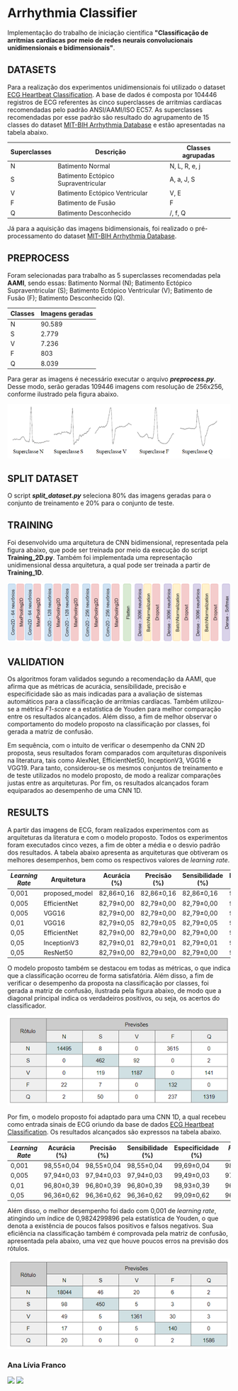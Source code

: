 # Arrhythmia Classifier

Implementação do trabalho de iniciação científica **"Classificação de arritmias cardíacas por meio de redes neurais convolucionais unidimensionais e bidimensionais"**.

## DATASETS 
Para a realização dos experimentos unidimensionais foi utilizado o dataset [ECG Heartbeat Classification](www.kaggle.com/shayanfazeli/heartbeat). A base de dados é composta por 104446 registros de ECG referentes às cinco superclasses de arritmias cardíacas recomendadas pelo padrão ANSI/AAMI/ISO EC57. As superclasses recomendadas por esse padrão são resultado do agrupamento de 15 classes do dataset [MIT-BIH Arrhythmia Database](https://physionet.org/content/mitdb/1.0.0/) e estão apresentadas na tabela abaixo.

Superclasses | Descrição | Classes agrupadas
--------|----------|------
N | Batimento Normal | N, L, R, e, j
S | Batimento Ectópico Supraventricular | A, a, J, S
V | Batimento Ectópico Ventricular |  V, E
F | Batimento de Fusão | F
Q | Batimento Desconhecido | /, f, Q

Já para a aquisição das imagens bidimensionais, foi realizado o pré-processamento do dataset [MIT-BIH Arrhythmia Database](https://physionet.org/content/mitdb/1.0.0/).

## PREPROCESS 
Foram selecionadas para trabalho as 5 superclasses recomendadas pela **AAMI**, sendo essas: Batimento Normal (N); Batimento Ectópico Supraventricular (S); Batimento Ectópico Ventricular (V); Batimento de Fusão (F); Batimento Desconhecido (Q).

Classes | Imagens geradas
--------|----------------
N | 90.589
S | 2.779
V | 7.236
F | 803
Q | 8.039

Para gerar as imagens é necessário executar o arquivo ***preprocess.py***. Desse modo, serão geradas 109446 imagens com resolução de 256x256, conforme ilustrado pela figura abaixo.
<p align="center">
  <img src="/docs/imagesECG2.png" >
</p>

## SPLIT DATASET
O script ***split_dataset.py*** seleciona 80% das imagens geradas para o conjunto de treinamento e 20% para o conjunto de teste.

## TRAINING
Foi desenvolvido uma arquitetura de CNN bidimensional, representada pela figura abaixo, que pode ser treinada por meio da execução do script **Training_2D.py**. Também foi implementada uma representação unidimensional dessa arquitetura, a qual pode ser treinada a partir de **Training_1D**.

<p align="center">
  <img src="/docs/proposed_model.png" >
</p>

## VALIDATION
Os algoritmos foram validados segundo a recomendação da AAMI, que afirma que as métricas de acurácia, sensibilidade, precisão e especificidade são as mais indicadas para a avaliação de sistemas automáticos para a classificação de arritmias cardíacas. Também utilizou-se a métrica *F1-score* e a estatística de Youden para melhor comparação entre os resultados alcançados. Além disso, a fim de melhor observar o comportamento do modelo proposto na classificação por classes, foi gerada a matriz de confusão.

Em sequência, com o intuito de verificar o desempenho da CNN 2D proposta, seus resultados foram comparados com arquiteturas disponíveis na literatura, tais como AlexNet, EfficientNet50, InceptionV3, VGG16 e VGG19. Para tanto, considerou-se os mesmos conjuntos de treinamento e de teste utilizados no modelo proposto, de modo a realizar comparações justas entre as arquiteturas. Por fim, os resultados alcançados foram equiparados ao desempenho de uma CNN 1D.

## RESULTS
A partir das imagens de ECG, foram realizados experimentos com as arquiteturas da literatura e com o modelo proposto. Todos os experimentos foram executados cinco vezes, a fim de obter a média e o desvio padrão dos resultados. A tabela abaixo apresenta as arquiteturas que obtiveram os melhores desempenhos, bem como os respectivos valores de *learning rate*.

*Learning Rate* | Arquitetura | Acurácia (%)| Precisão (%)| Sensibilidade (%)| Especificidade (%)| *F1-Score* (%)| Estatística de Youden
----------------|-------------|-----------|----------|---------------|-----------------|-------------|----------------------
0,001 | proposed_model | 82,86±0,16 | 82,86±0,16  | 82,86±0,16 | 95,73±0,08 | 82,86±0,16 | 0,7858818617
0,005 | EfficientNet | 82,79±0,00 | 82,79±0,00 | 82,79±0,00 | 95,70±0,00 | 82,79±0,00 | 0,7849155637
0,005 | VGG16 | 82,79±0,00 | 82,79±0,00 | 82,79±0,00 | 95,70±0,00 | 82,79±0,00 | 0,7849155637
0,01 | VGG16 | 82,79±0,05 | 82,79±0,05 | 82,79±0,05 | 95,70±0,05 | 82,79±0,05 | 0,7849155999
0,05 | EfficientNet | 82,79±0,00 | 82,79±0,00 | 82,79±0,00 | 95,70±0,00 | 82,79±0,00 | 0,7849155637
0,05 | InceptionV3 | 82,79±0,01 | 82,79±0,01 | 82,79±0,01 | 95,70±0,01 | 82,79±0,01 | 0,7849155637
0,05 | ResNet50 | 82,79±0,00 | 82,79±0,00 | 82,79±0,00 | 95,70±0,00 | 82,79±0,00 | 0,7849155637

O modelo proposto também se destacou em todas as métricas, o que indica que a classificação ocorreu de forma satisfatória. Além disso, a fim de verificar o desempenho da proposta na classificação por classes, foi gerada a matriz de confusão, ilustrada pela figura abaixo, de modo que a diagonal principal indica os verdadeiros positivos, ou seja, os acertos do classificador.

<p align="center">
  <img src="/docs/confusion_matrix_2D.PNG" >
</p>

Por fim, o modelo proposto foi adaptado para uma CNN 1D, a qual recebeu como entrada sinais de ECG oriundo da base de dados [ECG Heartbeat Classification](www.kaggle.com/shayanfazeli/heartbeat). Os resultados alcançados são expressos na tabela abaixo.

*Learning Rate* | Acurácia (%)| Precisão (%)| Sensibilidade (%)| Especificidade (%)| *F1-Score* (%)
----------------|-------------|-------------|------------------|-------------------|----------------
0,001 | 98,55±0,04 | 98,55±0,04  | 98,55±0,04 | 99,69±0,04 | 98,55±0,04 
0,005 | 97,94±0,03 | 97,94±0,03 | 97,94±0,03 | 99,49±0,03 | 97,94±0,03
0,01 | 96,80±0,39 | 96,80±0,39 | 96,80±0,39 | 98,93±0,39 | 96,80±0,39
0,05 | 96,36±0,62 | 96,36±0,62 | 96,36±0,62 | 99,09±0,62 | 96,36±0,62

Além disso, o melhor desempenho foi dado com 0,001 de *learning rate*, atingindo um índice de 0,9824299896 pela estatística de Youden, o que denota a existência de poucos falsos positivos e falsos negativos. Sua eficiência na classificação também é comprovada pela matriz de confusão, apresentada pela abaixo, uma vez que houve poucos erros na previsão dos rótulos.

<p align="center">
  <img src="/docs/confusion_matrix_1D.PNG" >
</p>

### Ana Lívia Franco
<a target="_blank" href="https://www.linkedin.com/in/analiviafrhttps://img.shields.io/"><img src="https://img.shields.io/badge/-LinkedIn-0077B5?style=for-the-badge&logo=Linkedin&logoColor=white"></img></a> <a target="_blank" href="mailto:analiviafr@gmail.com"><img src="https://img.shields.io/badge/-Gmail-D14836?style=for-the-badge&logo=Gmail&logoColor=white"></img></a>
